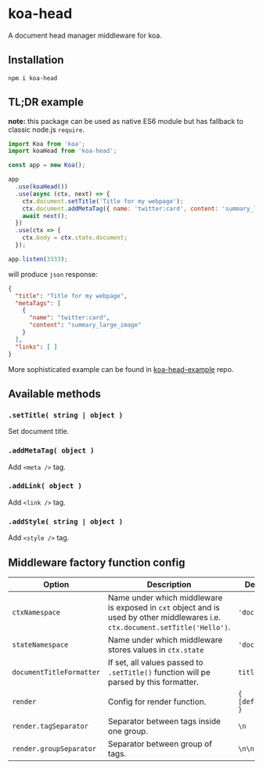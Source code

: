 # koa-head
A document head manager middleware for koa.

## Installation
`npm i koa-head`

## TL;DR example
**note:** this package can be used as native ES6 module but has fallback to classic node.js `require`. 

```js
import Koa from 'koa';
import koaHead from 'koa-head';

const app = new Koa();

app
  .use(koaHead())
  .use(async (ctx, next) => {
    ctx.document.setTitle('Title for my webpage');
    ctx.document.addMetaTag({ name: 'twitter:card', content: 'summary_large_image' });
    await next();
  })
  .use(ctx => {
    ctx.body = ctx.state.document;
  });

app.listen(3333);
```
will produce `json` response:
```json
{
  "title": "Title for my webpage",
  "metaTags": [
    {
      "name": "twitter:card",
      "content": "summary_large_image"
    }
  ],
  "links": [ ]
}
```

More sophisticated example can be found in [koa-head-example](https://github.com/reod/koa-head-example) repo.

## Available methods

### `.setTitle( string | object )`
Set document title.
### `.addMetaTag( object )`
Add `<meta />` tag.
### `.addLink( object )`
Add `<link />` tag.
### `.addStyle( string | object )`
Add `<style />` tag.

## Middleware factory function config

| Option | Description | Default value  | 
|---|---|---|
| `ctxNamespace`  | Name under which middleware is exposed in `cxt` object and is used by other middlewares i.e. `ctx.document.setTitle('Hello')`. | `'document'`  |
| `stateNamespace`  | Name under which middleware stores values in `ctx.state` | `'document'` |
| `documentTitleFormatter`  | If set, all values passed to `.setTitle()` function will pe parsed by this formatter. | `title => title` |
| `render` | Config for render function. | `{ [default_values] }` |
|`render.tagSeparator` | Separator between tags inside one group. | `\n` |
|`render.groupSeparator` | Separator between group of tags. | `\n\n` |
